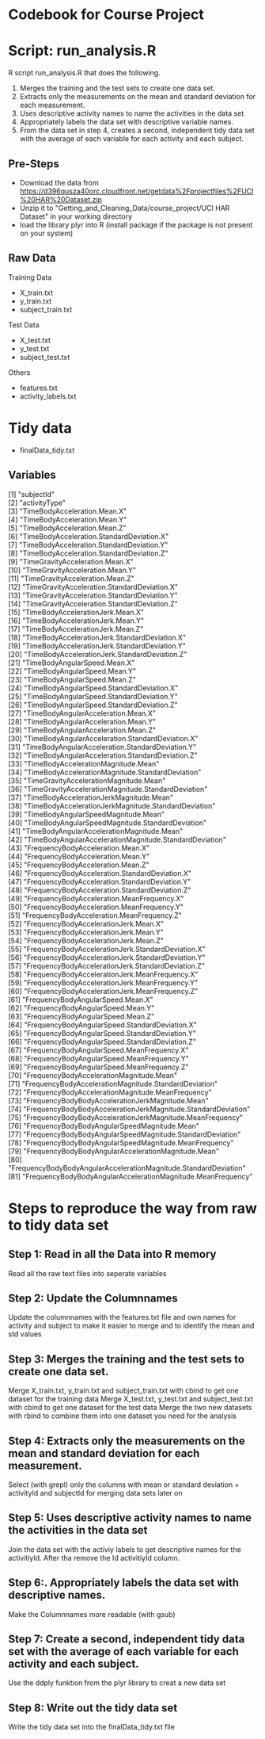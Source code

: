 # Codebook for Course Project
# Script: run_analysis.R
R script run_analysis.R that does the following.

1. Merges the training and the test sets to create one data set.
2. Extracts only the measurements on the mean and standard deviation for each measurement.
3. Uses descriptive activity names to name the activities in the data set
4. Appropriately labels the data set with descriptive variable names.
5. From the data set in step 4, creates a second, independent tidy data set with the average of each variable for each activity and each subject.

## Pre-Steps
- Download the data from https://d396qusza40orc.cloudfront.net/getdata%2Fprojectfiles%2FUCI%20HAR%20Dataset.zip
- Unzip it to "Getting_and_Cleaning_Data/course_project/UCI HAR Dataset" in your working directory
- load the library plyr into R (install package if the package is not present on your system)

## Raw Data
Training Data
- X_train.txt
- y_train.txt
- subject_train.txt

Test Data
- X_test.txt
- y_test.txt
- subject_test.txt

Others
- features.txt
- activity_labels.txt

# Tidy data
- finalData_tidy.txt

## Variables
 [1] "subjectId"                                                      
 [2] "activityType"                                                   
 [3] "TimeBodyAcceleration.Mean.X"                                    
 [4] "TimeBodyAcceleration.Mean.Y"                                    
 [5] "TimeBodyAcceleration.Mean.Z"                                    
 [6] "TimeBodyAcceleration.StandardDeviation.X"                       
 [7] "TimeBodyAcceleration.StandardDeviation.Y"                       
 [8] "TimeBodyAcceleration.StandardDeviation.Z"                       
 [9] "TimeGravityAcceleration.Mean.X"                                 
[10] "TimeGravityAcceleration.Mean.Y"                                 
[11] "TimeGravityAcceleration.Mean.Z"                                 
[12] "TimeGravityAcceleration.StandardDeviation.X"                    
[13] "TimeGravityAcceleration.StandardDeviation.Y"                    
[14] "TimeGravityAcceleration.StandardDeviation.Z"                    
[15] "TimeBodyAccelerationJerk.Mean.X"                                
[16] "TimeBodyAccelerationJerk.Mean.Y"                                
[17] "TimeBodyAccelerationJerk.Mean.Z"                                
[18] "TimeBodyAccelerationJerk.StandardDeviation.X"                   
[19] "TimeBodyAccelerationJerk.StandardDeviation.Y"                   
[20] "TimeBodyAccelerationJerk.StandardDeviation.Z"                   
[21] "TimeBodyAngularSpeed.Mean.X"                                    
[22] "TimeBodyAngularSpeed.Mean.Y"                                    
[23] "TimeBodyAngularSpeed.Mean.Z"                                    
[24] "TimeBodyAngularSpeed.StandardDeviation.X"                       
[25] "TimeBodyAngularSpeed.StandardDeviation.Y"                       
[26] "TimeBodyAngularSpeed.StandardDeviation.Z"                       
[27] "TimeBodyAngularAcceleration.Mean.X"                             
[28] "TimeBodyAngularAcceleration.Mean.Y"                             
[29] "TimeBodyAngularAcceleration.Mean.Z"                             
[30] "TimeBodyAngularAcceleration.StandardDeviation.X"                
[31] "TimeBodyAngularAcceleration.StandardDeviation.Y"                
[32] "TimeBodyAngularAcceleration.StandardDeviation.Z"                
[33] "TimeBodyAccelerationMagnitude.Mean"                             
[34] "TimeBodyAccelerationMagnitude.StandardDeviation"                
[35] "TimeGravityAccelerationMagnitude.Mean"                          
[36] "TimeGravityAccelerationMagnitude.StandardDeviation"             
[37] "TimeBodyAccelerationJerkMagnitude.Mean"                         
[38] "TimeBodyAccelerationJerkMagnitude.StandardDeviation"            
[39] "TimeBodyAngularSpeedMagnitude.Mean"                             
[40] "TimeBodyAngularSpeedMagnitude.StandardDeviation"                
[41] "TimeBodyAngularAccelerationMagnitude.Mean"                      
[42] "TimeBodyAngularAccelerationMagnitude.StandardDeviation"         
[43] "FrequencyBodyAcceleration.Mean.X"                               
[44] "FrequencyBodyAcceleration.Mean.Y"                               
[45] "FrequencyBodyAcceleration.Mean.Z"                               
[46] "FrequencyBodyAcceleration.StandardDeviation.X"                  
[47] "FrequencyBodyAcceleration.StandardDeviation.Y"                  
[48] "FrequencyBodyAcceleration.StandardDeviation.Z"                  
[49] "FrequencyBodyAcceleration.MeanFrequency.X"                      
[50] "FrequencyBodyAcceleration.MeanFrequency.Y"                      
[51] "FrequencyBodyAcceleration.MeanFrequency.Z"                      
[52] "FrequencyBodyAccelerationJerk.Mean.X"                           
[53] "FrequencyBodyAccelerationJerk.Mean.Y"                           
[54] "FrequencyBodyAccelerationJerk.Mean.Z"                           
[55] "FrequencyBodyAccelerationJerk.StandardDeviation.X"              
[56] "FrequencyBodyAccelerationJerk.StandardDeviation.Y"              
[57] "FrequencyBodyAccelerationJerk.StandardDeviation.Z"              
[58] "FrequencyBodyAccelerationJerk.MeanFrequency.X"                  
[59] "FrequencyBodyAccelerationJerk.MeanFrequency.Y"                  
[60] "FrequencyBodyAccelerationJerk.MeanFrequency.Z"                  
[61] "FrequencyBodyAngularSpeed.Mean.X"                               
[62] "FrequencyBodyAngularSpeed.Mean.Y"                               
[63] "FrequencyBodyAngularSpeed.Mean.Z"                               
[64] "FrequencyBodyAngularSpeed.StandardDeviation.X"                  
[65] "FrequencyBodyAngularSpeed.StandardDeviation.Y"                  
[66] "FrequencyBodyAngularSpeed.StandardDeviation.Z"                  
[67] "FrequencyBodyAngularSpeed.MeanFrequency.X"                      
[68] "FrequencyBodyAngularSpeed.MeanFrequency.Y"                      
[69] "FrequencyBodyAngularSpeed.MeanFrequency.Z"                      
[70] "FrequencyBodyAccelerationMagnitude.Mean"                        
[71] "FrequencyBodyAccelerationMagnitude.StandardDeviation"           
[72] "FrequencyBodyAccelerationMagnitude.MeanFrequency"               
[73] "FrequencyBodyBodyAccelerationJerkMagnitude.Mean"                
[74] "FrequencyBodyBodyAccelerationJerkMagnitude.StandardDeviation"   
[75] "FrequencyBodyBodyAccelerationJerkMagnitude.MeanFrequency"       
[76] "FrequencyBodyBodyAngularSpeedMagnitude.Mean"                    
[77] "FrequencyBodyBodyAngularSpeedMagnitude.StandardDeviation"       
[78] "FrequencyBodyBodyAngularSpeedMagnitude.MeanFrequency"           
[79] "FrequencyBodyBodyAngularAccelerationMagnitude.Mean"             
[80] "FrequencyBodyBodyAngularAccelerationMagnitude.StandardDeviation"
[81] "FrequencyBodyBodyAngularAccelerationMagnitude.MeanFrequency"

# Steps to reproduce the way from raw to tidy data set
## Step 1: Read in all the Data into R memory
Read all the raw text files into seperate variables

## Step 2: Update the Columnnames 
Update the columnnames with the features.txt file and own names for activity and subject to make it easier to merge and to identify the mean and std values 

## Step 3: Merges the training and the test sets to create one data set.
Merge X_train.txt, y_train.txt and subject_train.txt with cbind to get one dataset for the training data
Merge X_test.txt, y_test.txt and subject_test.txt with cbind to get one dataset for the test data
Merge the two new datasets with rbind to combine them into one dataset you need for the analysis

## Step 4: Extracts only the measurements on the mean and standard deviation for each measurement.
Select (with grepl) only the columns with mean or standard deviation + activityId and subjectId for merging data sets later on

## Step 5: Uses descriptive activity names to name the activities in the data set
Join the data set with the activiy labels to get descriptive names for the activitiyId. After tha remove the Id activitiyId column.

## Step 6:. Appropriately labels the data set with descriptive names.
Make the Columnnames more readable (with gsub)

## Step 7: Create a second, independent tidy data set with the average of each variable for each activity and each subject.
Use the ddply funktion from the plyr library to creat a new data set

## Step 8: Write out the tidy data set
Write the tidy data set into the finalData_tidy.txt file


